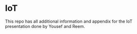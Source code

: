 # IoT

This repo has all additional information and appendix for the IoT presentation done by Yousef and Reem.
 